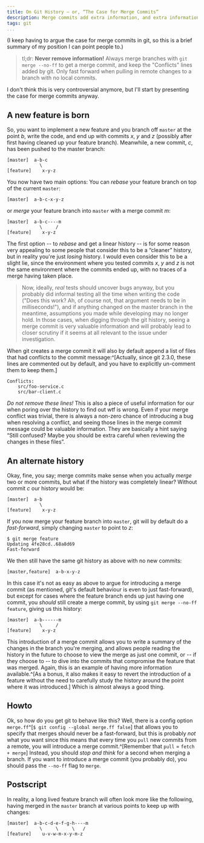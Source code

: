 ```yaml
---
title: On Git History – or, “The Case for Merge Commits”
description: Merge commits add extra information, and extra information is most often a good thing
tags: git
...
```


(I keep having to argue the case for merge commits in git, so this is a brief
summary of my position I can point people to.)

> tl;dr: **Never remove information!** Always merge branches with `git merge
--no-ff` to get a merge commit, and keep the "Conflicts" lines added by git.
Only fast forward when pulling in remote changes to a branch with no local
commits.

I don't think this is very controversial anymore, but I'll start by presenting
the case for merge commits anyway.

## A new feature is born

So, you want to implement a new feature and you branch off `master` at the
point *b*, write the code, and end up with commits *x*, *y* and *z* (possibly
after first having cleaned up your feature branch). Meanwhile, a new commit,
*c*, has been pushed to the master branch:

    [master]  a-b-c
                \
    [feature]    x-y-z

You now have two main options: You can *rebase* your feature branch on top of
the current `master`:

    [master]  a-b-c-x-y-z

or *merge* your feature branch into `master` with a merge commit *m*:

    [master]  a-b-c----m
                \     /
    [feature]    x-y-z

The first option -- to *rebase* and get a linear history -- is for some reason
very appealing to some people that consider this to be a “cleaner” history, but
in reality you're just *losing* history. I would even consider this to be
a slight lie, since the environment where you tested commits *x*, *y* and *z*
is not the same environment where the commits ended up, with no traces of
a merge having taken place.

> Now, ideally, *real* tests should uncover bugs anyway, but you probably did
informal testing all the time when writing the code ("Does this work? Ah, of
course not, that argument needs to be in milliseconds!"), and if anything
changed on the master branch in the meantime, assumptions you made while
developing may no longer hold. In those cases, when digging through the git
history, seeing a merge commit is very valuable information and will probably
lead to closer scrutiny if it seems at all relevant to the issue under
investigation.

When git creates a merge commit it will also by default append a list of files
that had conflicts to the commit message:^[Actually, since git 2.3.0, these
lines are commented out by default, and you have to explicitly un-comment them
to keep them.]

    Conflicts:
        src/foo-service.c
        src/bar-client.c

*Do not remove these lines!* This is also a piece of useful information for our
when poring over the history to find out wtf is wrong. Even if your merge
conflict was trivial, there is always a non-zero chance of introducing a bug
when resolving a conflict, and seeing those lines in the merge commit message
could be valuable information. They are basically a hint saying “Still confused?
Maybe you should be extra careful when reviewing the changes in these files”.

## An alternate history

Okay, fine, you say; merge commits make sense when you actually *merge* two or
more commits, but what if the history was completely linear? Without commit *c*
our history would be:

    [master]  a-b
                \
    [feature]    x-y-z

If you now merge your feature branch into `master`, git will by default do
a *fast-forward*, simply changing `master` to point to *z*:

    $ git merge feature
    Updating 4fe28cd..68a8d69
    Fast-forward

We then still have the same git history as above with no new commits:

    [master,feature]  a-b-x-y-z

In this case it's not as easy as above to argue for introducing a merge commit
(as mentioned, git's default behaviour is even to just fast-forward), but
except for cases where the feature branch ends up just having one commit, you
*should* still create a merge commit, by using `git merge --no-ff feature`,
giving us this history:

    [master]  a-b------m
                \     /
    [feature]    x-y-z

This introduction of a merge commit allows you to write a summary of the
changes in the branch you're merging, and allows people reading the history in
the future to choose to view the merge as just one commit, or -- if they choose
to -- to dive into the commits that compromise the feature that was merged.
Again, this is an example of having more information available.^[As a bonus, it
also makes it easy to revert the introduction of a feature without the need to
carefully study the history around the point where it was introduced.] Which is
almost always a good thing.

## Howto

Ok, so how do you get git to behave like this? Well, there is a config option
`merge.ff`^[`$ git config --global merge.ff false`] that allows you to specify
that merges should never be a fast-forward, but this is probably *not* what you
want since this means that every time you `pull` new commits from a remote, you
will introduce a merge commit.^[Remember that `pull` = `fetch + merge`]
Instead, you should *stop and think* for a second when merging a branch. If you
want to introduce a merge commit (you probably do), you should pass the
`--no-ff` flag to `merge`.

## Postscript

In reality, a long lived feature branch will often look more like the
following, having merged in the `master` branch at various points to keep up
with changes:

    [master]  a-b-c-d-e-f-g-h----m
                \     \     \   /
    [feature]    u-v-w-m-x-y-m-z
